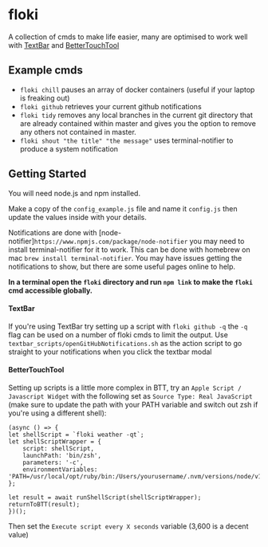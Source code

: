 # floki

A collection of cmds to make life easier, many are optimised to work well with [TextBar](http://richsomerfield.com/apps/textbar/) and [BetterTouchTool](https://www.folivora.ai/)

## Example cmds

- `floki chill` pauses an array of docker containers (useful if your laptop is freaking out)
- `floki github` retrieves your current github notifications
- `floki tidy` removes any local branches in the current git directory that are already contained within master and gives you the option to remove any others not contained in master.
- `floki shout "the title" "the message"` uses terminal-notifier to produce a system notification

## Getting Started

You will need node.js and npm installed.

Make a copy of the `config_example.js` file and name it `config.js` then update the values inside with your details.

Notifications are done with [node-notifier]`https://www.npmjs.com/package/node-notifier` you may need to install terminal-notifier for it to work. This can be done with homebrew on mac `brew install terminal-notifier`. You may have issues getting the notifications to show, but there are some useful pages online to help.

**In a terminal open the `floki` directory and run `npm link` to make the `floki` cmd accessible globally.**

#### TextBar

If you're using TextBar try setting up a script with `floki github -q` the `-q` flag can be used on a number of floki cmds to limit the output. Use `textbar_scripts/openGitHubNotifications.sh` as the action script to go straight to your notifications when you click the textbar modal

#### BetterTouchTool

Setting up scripts is a little more complex in BTT, try an `Apple Script / Javascript Widget` with the following set as `Source Type: Real JavaScript` (make sure to update the path with your PATH variable and switch out zsh if you're using a different shell):

```
(async () => {
let shellScript = `floki weather -qt`;
let shellScriptWrapper = {
    script: shellScript,
    launchPath: 'bin/zsh',
    parameters: '-c',
    environmentVariables: 'PATH=/usr/local/opt/ruby/bin:/Users/yourusername/.nvm/versions/node/v10.17.0/bin:/usr/local/bin:/usr/bin:/bin:/usr/sbin:/sbin:/usr/local/bin/floki';
};

let result = await runShellScript(shellScriptWrapper);
returnToBTT(result);
})();
```

Then set the `Execute script every X seconds` variable (3,600 is a decent value)
